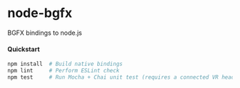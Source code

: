 # node-bgfx
BGFX bindings to node.js

####  Quickstart
```bash
npm install  # Build native bindings
npm lint     # Perform ESLint check
npm test     # Run Mocha + Chai unit test (requires a connected VR headset).
```
